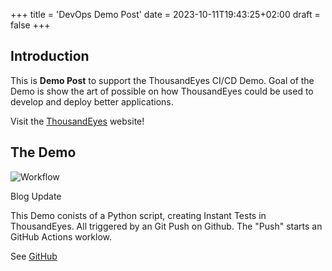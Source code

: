 +++
title = 'DevOps Demo Post'
date = 2023-10-11T19:43:25+02:00
draft = false
+++

## Introduction

This is **Demo Post** to support the ThousandEyes CI/CD Demo.
Goal of the Demo is show the art of possible on how ThousandEyes could be used to develop and deploy better applications.  

Visit the [ThousandEyes](https://www.thousandeyes.com) website!

## The Demo

![Workflow](/images/my_post_folder/my_image.png)

Blog Update


This Demo conists of a Python script, creating Instant Tests in ThousandEyes. All triggered by an Git Push on Github. The "Push" starts an GitHub Actions worklow. 

See [GitHub](https://github.com/dirk-w85/te-cicd)


